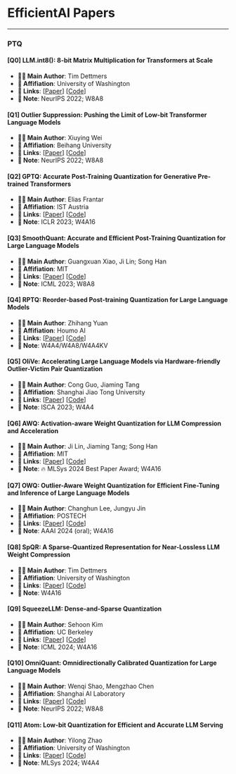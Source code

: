 # EfficientAI Papers

---

### PTQ

#### [Q0] LLM.int8(): 8-bit Matrix Multiplication for Transformers at Scale
- **🧑‍🔬 Main Author**: Tim Dettmers
- **🏫 Affifiation**: University of Washington
- **🔗 Links**: [[Paper](https://arxiv.org/abs/2208.07339)] [[Code](https://github.com/bitsandbytes-foundation/bitsandbytes)]
- **📝 Note**: NeurIPS 2022; W8A8

#### [Q1] Outlier Suppression: Pushing the Limit of Low-bit Transformer Language Models
- **🧑‍🔬 Main Author**: Xiuying Wei
- **🏫 Affifiation**: Beihang University
- **🔗 Links**: [[Paper](https://arxiv.org/abs/2209.13325)] [[Code](https://github.com/wimh966/outlier_suppression)]
- **📝 Note**: NeurIPS 2022; W8A8

#### [Q2] GPTQ: Accurate Post-Training Quantization for Generative Pre-trained Transformers
- **🧑‍🔬 Main Author**: Elias Frantar
- **🏫 Affifiation**: IST Austria
- **🔗 Links**: [[Paper](https://arxiv.org/pdf/2210.17323)] [[Code](https://github.com/IST-DASLab/gptq)]
- **📝 Note**: ICLR 2023; W4A16

#### [Q3] SmoothQuant: Accurate and Efficient Post-Training Quantization for Large Language Models
- **🧑‍🔬 Main Author**: Guangxuan Xiao, Ji Lin; Song Han
- **🏫 Affifiation**: MIT
- **🔗 Links**: [[Paper](https://arxiv.org/abs/2211.10438)] [[Code](https://github.com/mit-han-lab/smoothquant)]
- **📝 Note**: ICML 2023; W8A8

#### [Q4] RPTQ: Reorder-based Post-training Quantization for Large Language Models
- **🧑‍🔬 Main Author**: Zhihang Yuan
- **🏫 Affifiation**: Houmo AI
- **🔗 Links**: [[Paper](https://arxiv.org/abs/2304.01089)] [[Code](https://github.com/hahnyuan/RPTQ4LLM)]
- **📝 Note**: W4A4/W4A8/W4A4KV

#### [Q5] OliVe: Accelerating Large Language Models via Hardware-friendly Outlier-Victim Pair Quantization
- **🧑‍🔬 Main Author**: Cong Guo, Jiaming Tang
- **🏫 Affifiation**: Shanghai Jiao Tong University
- **🔗 Links**: [[Paper](https://arxiv.org/abs/2304.07493)] [[Code]()]
- **📝 Note**: ISCA 2023; W4A4

#### [Q6] AWQ: Activation-aware Weight Quantization for LLM Compression and Acceleration
- **🧑‍🔬 Main Author**: Ji Lin, Jiaming Tang; Song Han
- **🏫 Affifiation**: MIT
- **🔗 Links**: [[Paper](https://arxiv.org/abs/2306.00978)] [[Code](https://github.com/mit-han-lab/llm-awq)]
- **📝 Note**: 🔥 MLSys 2024 Best Paper Award; W4A16

#### [Q7] OWQ: Outlier-Aware Weight Quantization for Efficient Fine-Tuning and Inference of Large Language Models
- **🧑‍🔬 Main Author**: Changhun Lee, Jungyu Jin
- **🏫 Affifiation**: POSTECH
- **🔗 Links**: [[Paper](https://arxiv.org/abs/2306.02272)] [[Code](https://github.com/xvyaward/owq)]
- **📝 Note**: AAAI 2024 (oral); W4A16

#### [Q8] SpQR: A Sparse-Quantized Representation for Near-Lossless LLM Weight Compression
- **🧑‍🔬 Main Author**: Tim Dettmers
- **🏫 Affifiation**: University of Washington
- **🔗 Links**: [[Paper](https://arxiv.org/abs/2306.03078)] [[Code](https://github.com/Vahe1994/SpQR)]
- **📝 Note**: W4A16

#### [Q9] SqueezeLLM: Dense-and-Sparse Quantization
- **🧑‍🔬 Main Author**: Sehoon Kim
- **🏫 Affifiation**: UC Berkeley
- **🔗 Links**: [[Paper](https://arxiv.org/abs/2306.07629)] [[Code](https://github.com/SqueezeAILab/SqueezeLLM)]
- **📝 Note**: ICML 2024; W4A16

#### [Q10] OmniQuant: Omnidirectionally Calibrated Quantization for Large Language Models
- **🧑‍🔬 Main Author**: Wenqi Shao, Mengzhao Chen
- **🏫 Affifiation**: Shanghai AI Laboratory
- **🔗 Links**: [[Paper](https://arxiv.org/abs/2308.13137)] [[Code](https://github.com/OpenGVLab/OmniQuant)]
- **📝 Note**: NeurIPS 2022; W8A8

#### [Q11] Atom: Low-bit Quantization for Efficient and Accurate LLM Serving
- **🧑‍🔬 Main Author**: Yilong Zhao
- **🏫 Affifiation**: University of Washington
- **🔗 Links**: [[Paper](https://arxiv.org/abs/2310.19102)] [[Code](https://github.com/efeslab/Atom)]
- **📝 Note**: MLSys 2024; W4A4



